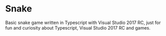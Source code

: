 # Snake

Basic snake game written in Typescript with Visual Studio 2017 RC, just for fun and curiosity about Typescript, Visual Studio 2017 RC and games.
